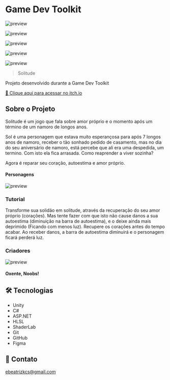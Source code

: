 # Game Dev Toolkit

![preview](https://img.itch.zone/aW1nLzExMTAzNzA0LnBuZw==/original/ABuY%2BO.png)

![preview](https://img.itch.zone/aW1hZ2UvMTg4OTI0Ni8xMTEwMzk1NS5wbmc=/original/pYr4D5.png)

![preview](https://img.itch.zone/aW1hZ2UvMTg4OTI0Ni8xMTEwNTY5Ny5wbmc=/original/38dvad.png)

![preview](https://img.itch.zone/aW1hZ2UvMTg4OTI0Ni8xMTEwNTY5OC5wbmc=/original/KsSie4.png)

![preview](https://img.itch.zone/aW1hZ2UvMTg4OTI0Ni8xMTEwNTcwMy5wbmc=/original/RxO9fb.png)

> Solitude

Projeto desenvolvido durante a Game Dev Toolkit

[🔗 Clique aqui para acessar no itch.io](https://beatrizkcs.itch.io/solitude)

## Sobre o Projeto

Solitude é um jogo que fala sobre amor próprio e o momento após um término de um namoro de longos anos.

Sol é uma personagem que estava muito esperançosa para após 7 longos anos de namoro, receber o tão sonhado pedido de casamento, mas no dia do seu aniversário de namoro, está percebe que ali era uma despedida, um termino. Com isto ela fica arrasada. Como reaprender a viver sozinha? 

 Agora é reparar seu coração, autoestima e amor próprio.

#### Personagens

![preview](https://img.itch.zone/aW1nLzExMTA0OTQxLnBuZw==/original/DdSRqM.png)

### Tutorial

Transforme sua solidão em solitude, através da recuperação do seu amor próprio (corações). Mas tente fazer com que isto não cause danos a sua autoestima (diminuição na barra de autoestima), e o deixe ainda mais deprimido (Ficando com menos luz). Recupere os corações antes do tempo acabar. Ao receber danos, a barra de autoestima diminuirá e o personagem ficará perderá luz.

### Criadores

![preview](https://img.itch.zone/aW1nLzExMTA0NTkxLnBuZw==/original/MAsmpn.png)

#### Oxente, Noobs!

## 🛠 Tecnologias

- Unity
- C#
- ASP.NET
- HLSL
- ShaderLab
- Git
- GitHub
- Figma

## 💙 Contato

ebeatrizkcs@gmail.com
